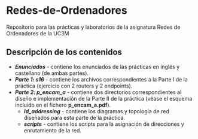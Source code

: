 # Redes-de-Ordenadores
Repositorio para las prácticas y laboratorios de la asignatura Redes de Ordenadores de la UC3M

## Descripción de los contenidos
- ***Enunciados*** - contiene los enunciados de las prácticas en inglés y castellano (de ambas partes).
- ***Parte 1: s16*** - contiene los archivos correspondientes a la Parte I de la práctica (ejercicio con 2 routers y 2 endpoints).
- ***Parte 2: p_encam_a*** - contiene dos directorios correspondientes al diseño e implementación de la Parte II de la práctica (véase el esquema incluido en el fichero **p_encam_a.pdf**).
  - ***ld_addressing*** - contiene los diagramas y topología de red diseñados para esta parte de la práctica.
  - ***scripts*** - contiene los scripts para la asignación de direcciones y enrutamiento de la red.
